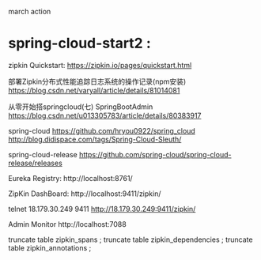 march action

# spring-cloud-start2 :

zipkin Quickstart:
https://zipkin.io/pages/quickstart.html

部署Zipkin分布式性能追踪日志系统的操作记录(npm安装)
https://blog.csdn.net/varyall/article/details/81014081


从零开始搭springcloud(七) SpringBootAdmin
https://blog.csdn.net/u013305783/article/details/80383917

spring-cloud
https://github.com/hryou0922/spring_cloud
http://blog.didispace.com/tags/Spring-Cloud-Sleuth/

spring-cloud-release
https://github.com/spring-cloud/spring-cloud-release/releases

Eureka Registry:
http://localhost:8761/

ZipKin DashBoard:
http://localhost:9411/zipkin/

telnet 18.179.30.249 9411
http://18.179.30.249:9411/zipkin/

Admin Monitor
http://localhost:7088


truncate table zipkin_spans ;
truncate table zipkin_dependencies ;
truncate table zipkin_annotations ;





